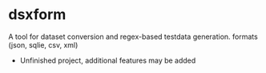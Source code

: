 # dsxform
A tool for dataset conversion and regex-based testdata generation. formats (json, sqlie, csv, xml)

 - Unfinished project, additional features may be added
